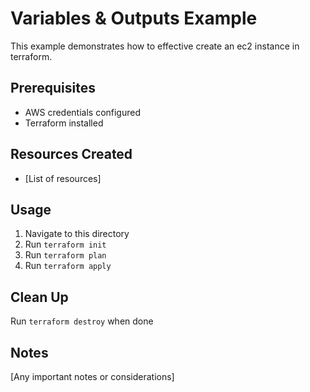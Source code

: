 # Variables & Outputs Example

This example demonstrates how to effective create an ec2 instance in terraform.

## Prerequisites
- AWS credentials configured
- Terraform installed

## Resources Created
- [List of resources]

## Usage
1. Navigate to this directory
2. Run `terraform init`
3. Run `terraform plan`
4. Run `terraform apply`

## Clean Up
Run `terraform destroy` when done

## Notes
[Any important notes or considerations]